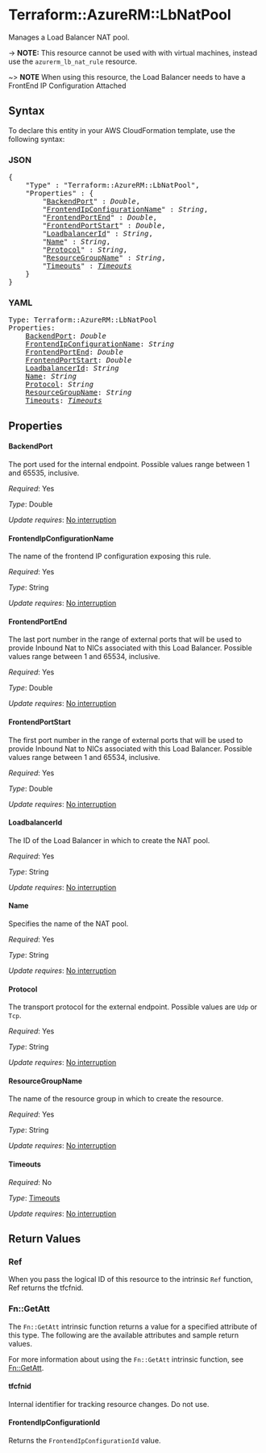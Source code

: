 # Terraform::AzureRM::LbNatPool

Manages a Load Balancer NAT pool.

-> **NOTE:** This resource cannot be used with with virtual machines, instead use the `azurerm_lb_nat_rule` resource.

~> **NOTE** When using this resource, the Load Balancer needs to have a FrontEnd IP Configuration Attached

## Syntax

To declare this entity in your AWS CloudFormation template, use the following syntax:

### JSON

<pre>
{
    "Type" : "Terraform::AzureRM::LbNatPool",
    "Properties" : {
        "<a href="#backendport" title="BackendPort">BackendPort</a>" : <i>Double</i>,
        "<a href="#frontendipconfigurationname" title="FrontendIpConfigurationName">FrontendIpConfigurationName</a>" : <i>String</i>,
        "<a href="#frontendportend" title="FrontendPortEnd">FrontendPortEnd</a>" : <i>Double</i>,
        "<a href="#frontendportstart" title="FrontendPortStart">FrontendPortStart</a>" : <i>Double</i>,
        "<a href="#loadbalancerid" title="LoadbalancerId">LoadbalancerId</a>" : <i>String</i>,
        "<a href="#name" title="Name">Name</a>" : <i>String</i>,
        "<a href="#protocol" title="Protocol">Protocol</a>" : <i>String</i>,
        "<a href="#resourcegroupname" title="ResourceGroupName">ResourceGroupName</a>" : <i>String</i>,
        "<a href="#timeouts" title="Timeouts">Timeouts</a>" : <i><a href="timeouts.md">Timeouts</a></i>
    }
}
</pre>

### YAML

<pre>
Type: Terraform::AzureRM::LbNatPool
Properties:
    <a href="#backendport" title="BackendPort">BackendPort</a>: <i>Double</i>
    <a href="#frontendipconfigurationname" title="FrontendIpConfigurationName">FrontendIpConfigurationName</a>: <i>String</i>
    <a href="#frontendportend" title="FrontendPortEnd">FrontendPortEnd</a>: <i>Double</i>
    <a href="#frontendportstart" title="FrontendPortStart">FrontendPortStart</a>: <i>Double</i>
    <a href="#loadbalancerid" title="LoadbalancerId">LoadbalancerId</a>: <i>String</i>
    <a href="#name" title="Name">Name</a>: <i>String</i>
    <a href="#protocol" title="Protocol">Protocol</a>: <i>String</i>
    <a href="#resourcegroupname" title="ResourceGroupName">ResourceGroupName</a>: <i>String</i>
    <a href="#timeouts" title="Timeouts">Timeouts</a>: <i><a href="timeouts.md">Timeouts</a></i>
</pre>

## Properties

#### BackendPort

The port used for the internal endpoint. Possible values range between 1 and 65535, inclusive.

_Required_: Yes

_Type_: Double

_Update requires_: [No interruption](https://docs.aws.amazon.com/AWSCloudFormation/latest/UserGuide/using-cfn-updating-stacks-update-behaviors.html#update-no-interrupt)

#### FrontendIpConfigurationName

The name of the frontend IP configuration exposing this rule.

_Required_: Yes

_Type_: String

_Update requires_: [No interruption](https://docs.aws.amazon.com/AWSCloudFormation/latest/UserGuide/using-cfn-updating-stacks-update-behaviors.html#update-no-interrupt)

#### FrontendPortEnd

The last port number in the range of external ports that will be used to provide Inbound Nat to NICs associated with this Load Balancer. Possible values range between 1 and 65534, inclusive.

_Required_: Yes

_Type_: Double

_Update requires_: [No interruption](https://docs.aws.amazon.com/AWSCloudFormation/latest/UserGuide/using-cfn-updating-stacks-update-behaviors.html#update-no-interrupt)

#### FrontendPortStart

The first port number in the range of external ports that will be used to provide Inbound Nat to NICs associated with this Load Balancer. Possible values range between 1 and 65534, inclusive.

_Required_: Yes

_Type_: Double

_Update requires_: [No interruption](https://docs.aws.amazon.com/AWSCloudFormation/latest/UserGuide/using-cfn-updating-stacks-update-behaviors.html#update-no-interrupt)

#### LoadbalancerId

The ID of the Load Balancer in which to create the NAT pool.

_Required_: Yes

_Type_: String

_Update requires_: [No interruption](https://docs.aws.amazon.com/AWSCloudFormation/latest/UserGuide/using-cfn-updating-stacks-update-behaviors.html#update-no-interrupt)

#### Name

Specifies the name of the NAT pool.

_Required_: Yes

_Type_: String

_Update requires_: [No interruption](https://docs.aws.amazon.com/AWSCloudFormation/latest/UserGuide/using-cfn-updating-stacks-update-behaviors.html#update-no-interrupt)

#### Protocol

The transport protocol for the external endpoint. Possible values are `Udp` or `Tcp`.

_Required_: Yes

_Type_: String

_Update requires_: [No interruption](https://docs.aws.amazon.com/AWSCloudFormation/latest/UserGuide/using-cfn-updating-stacks-update-behaviors.html#update-no-interrupt)

#### ResourceGroupName

The name of the resource group in which to create the resource.

_Required_: Yes

_Type_: String

_Update requires_: [No interruption](https://docs.aws.amazon.com/AWSCloudFormation/latest/UserGuide/using-cfn-updating-stacks-update-behaviors.html#update-no-interrupt)

#### Timeouts

_Required_: No

_Type_: <a href="timeouts.md">Timeouts</a>

_Update requires_: [No interruption](https://docs.aws.amazon.com/AWSCloudFormation/latest/UserGuide/using-cfn-updating-stacks-update-behaviors.html#update-no-interrupt)

## Return Values

### Ref

When you pass the logical ID of this resource to the intrinsic `Ref` function, Ref returns the tfcfnid.

### Fn::GetAtt

The `Fn::GetAtt` intrinsic function returns a value for a specified attribute of this type. The following are the available attributes and sample return values.

For more information about using the `Fn::GetAtt` intrinsic function, see [Fn::GetAtt](https://docs.aws.amazon.com/AWSCloudFormation/latest/UserGuide/intrinsic-function-reference-getatt.html).

#### tfcfnid

Internal identifier for tracking resource changes. Do not use.

#### FrontendIpConfigurationId

Returns the <code>FrontendIpConfigurationId</code> value.

